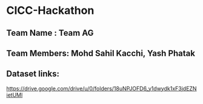 # CICC-Hackathon

## Team Name : Team AG
## Team Members: Mohd Sahil Kacchi, Yash Phatak

## Dataset links:
https://drive.google.com/drive/u/0/folders/18uNPJOFD6_y1dwydk1xF3jdEZNietUMl

